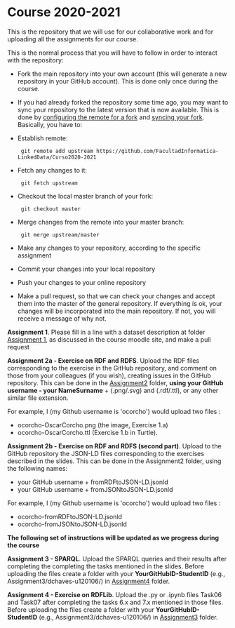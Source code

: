 Course 2020-2021
================

This is the repository that we will use for our collaborative work and for uploading all the assignments for our course.

This is the normal process that you will have to follow in order to interact with the repository:

* Fork the main repository into your own account (this will generate a new repository in your GitHub account). This is done only once during the course. 
* If you had already forked the repository some time ago, you may want to sync your repository to the latest version that is now available. This is done by [configuring the remote for a fork](https://help.github.com/articles/configuring-a-remote-for-a-fork) and [syncing your fork](https://help.github.com/articles/syncing-a-fork). Basically, you have to:
 * Establish remote: 
 
        git remote add upstream https://github.com/FacultadInformatica-LinkedData/Curso2020-2021

 * Fetch any changes to it: 
 
        git fetch upstream
 
 * Checkout the local master branch of your fork: 
 
        git checkout master
 
 * Merge changes from the remote into your master branch: 
 
        git merge upstream/master

* Make any changes to your repository, according to the specific assignment
* Commit your changes into your local repository
* Push your changes to your online repository
* Make a pull request, so that we can check your changes and accept them into the master of the general repository. If everything is ok, your changes will be incorporated into the main repository. If not, you will receive a message of why not.

**Assignment 1**. Please fill in a line with a dataset description at folder [Assignment 1](./Assignment1/DatasetDescriptions.csv), as discussed in the course moodle site, and make a pull request

**Assignment 2a - Exercise on RDF and RDFS**. Upload the RDF files corresponding to the exercise in the GitHub repository, and comment on those from your colleagues (if you wish), creating issues in the GitHub repository. This can be done in the [Assignment2](./Assignment2/) folder, **using your GitHub username - your NameSurname** + (.png/.svg) and (.rdf/.ttl), or any other similar file extension.

For example, I (my Github username is 'ocorcho') would upload two files :
* ocorcho-OscarCorcho.png (the image, Exercise 1.a) 
* ocorcho-OscarCorcho.ttl (Exercise 1.b in Turtle).

**Assignment 2b - Exercise on RDF and RDFS (second part)**. Upload to the GitHub repository the JSON-LD files corresponding to the exercises described in the slides. This can be done in the Assignment2 folder, using the following names:
* your GitHub username + fromRDFtoJSON-LD.jsonld
* your GitHub username + fromJSONtoJSON-LD.jsonld

For example, I (my Github username is 'ocorcho') would upload two files :
* ocorcho-fromRDFtoJSON-LD.jsonld
* ocorcho-fromJSONtoJSON-LD.jsonld

**The following set of instructions will be updated as we progress during the course**

**Assignment 3 - SPARQL**. Upload the SPARQL queries and their results after completing the completing the tasks mentioned in the slides. Before uploading the files create a folder with your **YourGitHubID-StudentID** (e.g., Assignment3/dchaves-u120106/) in [Assignment4](./Assignment4/) folder.

**Assignment 4 - Exercise on RDFLib**. Upload the .py or .ipynb files Task06 and Task07 after completing the tasks 6.x and 7.x mentioned in those files. Before uploading the files create a folder with your **YourGitHubID-StudentID** (e.g., Assignment3/dchaves-u120106/) in [Assignment3](./Assignment3/) folder.



